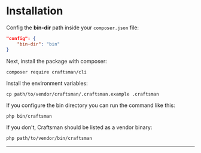 # Installation

Config the **bin-dir** path inside your ```composer.json``` file:

```json
"config": {
    "bin-dir": "bin"
}
```

Next, install the package with composer:

	composer require craftsman/cli

Install the environment variables:

    cp path/to/vendor/craftsman/.craftsman.example .craftsman

If you configure the bin directory you can run the command like this:

    php bin/craftsman

If you don't, Craftsman should be listed as a vendor binary:

    php path/to/vendor/bin/craftsman

---
